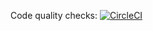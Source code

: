 Code quality checks: [![CircleCI](https://circleci.com/gh/vitkarpenko/rague.svg?style=svg)](https://circleci.com/gh/vitkarpenko/rague)
